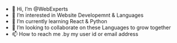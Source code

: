 - 👋 Hi, I’m @WebExperts
- 👀 I’m interested in Website Developemnt & Languages
- 🌱 I’m currently learning React & Python
- 💞️ I’m looking to collaborate on these Languages to grow together
- 📫 How to reach me .by my user id or email address

<!---
WebExperts007/WebExperts007 is a ✨ special ✨ repository because its `README.md` (this file) appears on your GitHub profile.
You can click the Preview link to take a look at your changes.
--->
